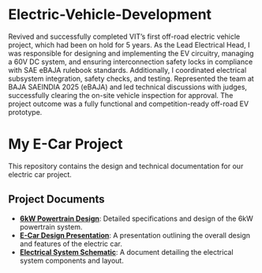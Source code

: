 # Electric-Vehicle-Development
Revived and successfully completed VIT’s first off-road electric vehicle project, which had been on hold for 5 years. As the Lead Electrical Head, I was responsible for designing and implementing the EV circuitry, managing a 60V DC system, and ensuring interconnection safety locks in compliance with SAE eBAJA rulebook standards. Additionally, I coordinated electrical subsystem integration, safety checks, and testing. Represented the team at BAJA SAEINDIA 2025 (eBAJA) and led technical discussions with judges, successfully clearing the on-site vehicle inspection for approval. The project outcome was a fully functional and competition-ready off-road EV prototype.

# My E-Car Project

This repository contains the design and technical documentation for our electric car project.

## Project Documents

* **[6kW Powertrain Design](https://drive.google.com/file/d/1b1ryDLYATgMCAIlrbPYALgldkPN6Zdds/view?usp=drive_link)**: Detailed specifications and design of the 6kW powertrain system.
* **[E-Car Design Presentation](https://drive.google.com/file/d/11SMBxYCf9NnG3Kh6d-ExRS-LX6UpqnYI/view?usp=drive_link)**: A presentation outlining the overall design and features of the electric car.
* **[Electrical System Schematic](https://drive.google.com/file/d/1zml2vpiwrg-Y6kvlTrf0mhm_gg1a0G-X/view?usp=drive_link)**: A document detailing the electrical system components and layout.
